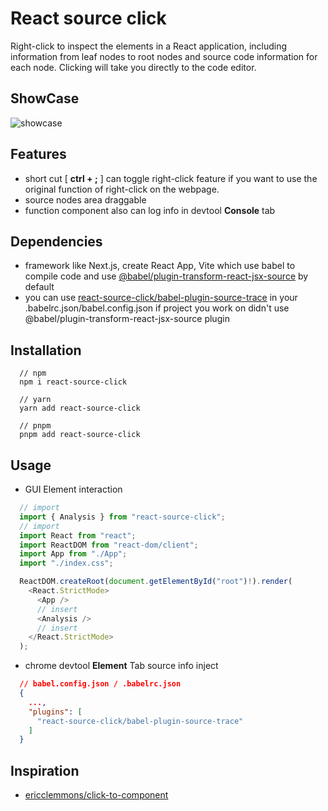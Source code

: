 # React source click
Right-click to inspect the elements in a React application, including information from leaf nodes to root nodes and source code information for each node. Clicking will take you directly to the code editor.

## ShowCase

![showcase](https://alobe.4everland.store/test.gif)
## Features

- short cut [ **ctrl + ;** ] can toggle right-click feature if you want to use the original function of right-click on the webpage.
- source nodes area draggable
- function component also can log info in devtool **Console** tab

## Dependencies

- framework like Next.js, create React App, Vite which use babel to compile code and use [@babel/plugin-transform-react-jsx-source](https://github.com/babel/babel/tree/master/packages/babel-plugin-transform-react-jsx-source) by default
- you can use [react-source-click/babel-plugin-source-trace](https://github.com/alobe/react-source-click/blob/master/babel-plugin-source-trace/index.js) in your .babelrc.json/babel.config.json if project you work on didn't use @babel/plugin-transform-react-jsx-source plugin

## Installation

```shell
  // npm
  npm i react-source-click

  // yarn
  yarn add react-source-click

  // pnpm
  pnpm add react-source-click
```

## Usage

- GUI Element interaction

```typescript
  // import
  import { Analysis } from "react-source-click";
  // import
  import React from "react";
  import ReactDOM from "react-dom/client";
  import App from "./App";
  import "./index.css";

  ReactDOM.createRoot(document.getElementById("root")!).render(
    <React.StrictMode>
      <App />
      // insert
      <Analysis />
      // insert
    </React.StrictMode>
  );
```

- chrome devtool **Element** Tab source info inject

```json
  // babel.config.json / .babelrc.json
  {
    ...,
    "plugins": [
      "react-source-click/babel-plugin-source-trace"
    ]
  }
```

## Inspiration

- [ericclemmons/click-to-component](https://github.com/ericclemmons/click-to-component)
